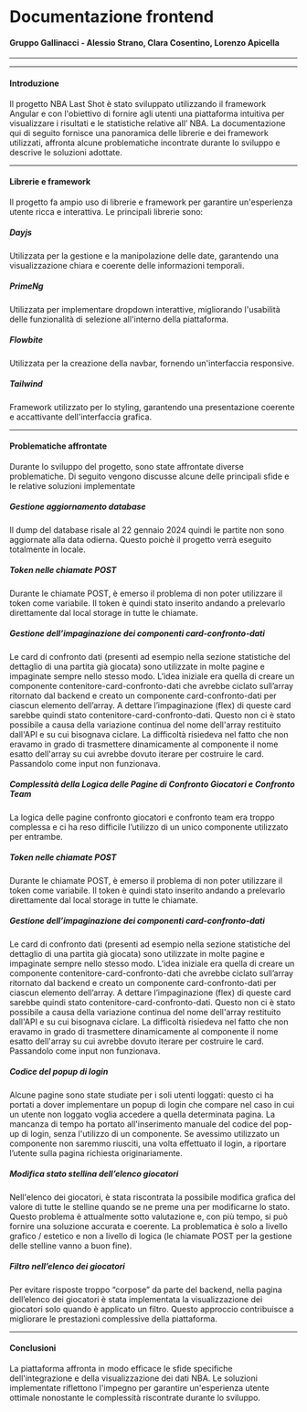 # Documentazione frontend

#### Gruppo Gallinacci - Alessio Strano, Clara Cosentino, Lorenzo Apicella

---

---

#### Introduzione

Il progetto NBA Last Shot è stato sviluppato utilizzando il framework Angular e con l'obiettivo di fornire agli utenti una piattaforma intuitiva per visualizzare i risultati e le statistiche relative all’ NBA. La documentazione qui di seguito fornisce una panoramica delle librerie e dei framework utilizzati, affronta alcune problematiche incontrate durante lo sviluppo e descrive le soluzioni adottate.

---

#### Librerie e framework

Il progetto fa ampio uso di librerie e framework per garantire un'esperienza utente ricca e interattiva. Le principali librerie sono:

##### Dayjs

Utilizzata per la gestione e la manipolazione delle date, garantendo una visualizzazione chiara e coerente delle informazioni temporali.

##### PrimeNg

Utilizzata per implementare dropdown interattive, migliorando l'usabilità delle funzionalità di selezione all'interno della piattaforma.

##### Flowbite

Utilizzata per la creazione della navbar, fornendo un'interfaccia responsive.

##### Tailwind

Framework utilizzato per lo styling, garantendo una presentazione coerente e accattivante dell'interfaccia grafica.

---

#### Problematiche affrontate

Durante lo sviluppo del progetto, sono state affrontate diverse problematiche. Di seguito vengono discusse alcune delle principali sfide e le relative soluzioni implementate

##### Gestione aggiornamento database

Il dump del database risale al 22 gennaio 2024 quindi le partite non sono aggiornate alla data odierna. Questo poichè il progetto verrà eseguito totalmente in locale.

##### Token nelle chiamate POST

Durante le chiamate POST, è emerso il problema di non poter utilizzare il token come variabile. Il token è quindi stato inserito andando a prelevarlo direttamente dal local storage in tutte le chiamate.

##### Gestione dell’impaginazione dei componenti card-confronto-dati

Le card di confronto dati (presenti ad esempio nella sezione statistiche del dettaglio di una partita già giocata) sono utilizzate in molte pagine e impaginate sempre nello stesso modo. L’idea iniziale era quella di creare un componente contenitore-card-confronto-dati che avrebbe ciclato sull’array ritornato dal backend e creato un componente card-confronto-dati per ciascun elemento dell’array. A dettare l’impaginazione (flex) di queste card sarebbe quindi stato contenitore-card-confronto-dati.
Questo non ci è stato possibile a causa della variazione continua del nome dell'array restituito dall'API e su cui bisognava ciclare. La difficoltà risiedeva nel fatto che non eravamo in grado di trasmettere dinamicamente al componente il nome esatto dell'array su cui avrebbe dovuto iterare per costruire le card. Passandolo come input non funzionava.

##### Complessità della Logica delle Pagine di Confronto Giocatori e Confronto Team

La logica delle pagine confronto giocatori e confronto team era troppo complessa e ci ha reso difficile l’utilizzo di un unico componente utilizzato per entrambe.

##### Token nelle chiamate POST

Durante le chiamate POST, è emerso il problema di non poter utilizzare il token come variabile. Il token è quindi stato inserito andando a prelevarlo direttamente dal local storage in tutte le chiamate.

##### Gestione dell’impaginazione dei componenti card-confronto-dati

Le card di confronto dati (presenti ad esempio nella sezione statistiche del dettaglio di una partita già giocata) sono utilizzate in molte pagine e impaginate sempre nello stesso modo. L’idea iniziale era quella di creare un componente contenitore-card-confronto-dati che avrebbe ciclato sull’array ritornato dal backend e creato un componente card-confronto-dati per ciascun elemento dell’array. A dettare l’impaginazione (flex) di queste card sarebbe quindi stato contenitore-card-confronto-dati.
Questo non ci è stato possibile a causa della variazione continua del nome dell'array restituito dall'API e su cui bisognava ciclare. La difficoltà risiedeva nel fatto che non eravamo in grado di trasmettere dinamicamente al componente il nome esatto dell'array su cui avrebbe dovuto iterare per costruire le card. Passandolo come input non funzionava.

##### Codice del popup di login

Alcune pagine sono state studiate per i soli utenti loggati: questo ci ha portati a dover implementare un popup di login che compare nel caso in cui un utente non loggato voglia accedere a quella determinata pagina.
La mancanza di tempo ha portato all'inserimento manuale del codice del pop-up di login, senza l'utilizzo di un componente.
Se avessimo utilizzato un componente non saremmo riusciti, una volta effettuato il login, a riportare l’utente sulla pagina richiesta originariamente.

##### Modifica stato stellina dell’elenco giocatori

Nell'elenco dei giocatori, è stata riscontrata la possibile modifica grafica del valore di tutte le stelline quando se ne preme una per modificarne lo stato. Questo problema è attualmente sotto valutazione e, con più tempo, si può fornire una soluzione accurata e coerente.
La problematica è solo a livello grafico / estetico e non a livello di logica (le chiamate POST per la gestione delle stelline vanno a buon fine).

##### Filtro nell’elenco dei giocatori

Per evitare risposte troppo “corpose” da parte del backend, nella pagina dell’elenco dei giocatori è stata implementata la visualizzazione dei giocatori solo quando è applicato un filtro. Questo approccio contribuisce a migliorare le prestazioni complessive della piattaforma.

---

#### Conclusioni

La piattaforma affronta in modo efficace le sfide specifiche dell'integrazione e della visualizzazione dei dati NBA. Le soluzioni implementate riflettono l'impegno per garantire un'esperienza utente ottimale nonostante le complessità riscontrate durante lo sviluppo.
